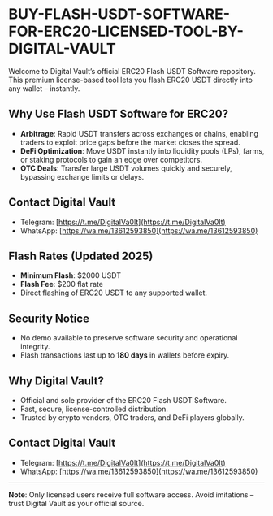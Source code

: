 # BUY-FLASH-USDT-SOFTWARE-FOR-ERC20-LICENSED-TOOL-BY-DIGITAL-VAULT

Welcome to Digital Vault’s official ERC20 Flash USDT Software repository.  
This premium license-based tool lets you flash ERC20 USDT directly into any wallet – instantly.

##  Why Use Flash USDT Software for ERC20?

- **Arbitrage**: Rapid USDT transfers across exchanges or chains, enabling traders to exploit price gaps before the market closes the spread.
- **DeFi Optimization**: Move USDT instantly into liquidity pools (LPs), farms, or staking protocols to gain an edge over competitors.
- **OTC Deals**: Transfer large USDT volumes quickly and securely, bypassing exchange limits or delays.

##  Contact Digital Vault

- Telegram: [https://t.me/DigitalVa0lt](https://t.me/DigitalVa0lt)  
- WhatsApp: [https://wa.me/13612593850](https://wa.me/13612593850)


##  Flash Rates (Updated 2025)

- **Minimum Flash**: $2000 USDT
- **Flash Fee**: $200 flat rate
- Direct flashing of ERC20 USDT to any supported wallet.

##  Security Notice

- No demo available to preserve software security and operational integrity.
- Flash transactions last up to **180 days** in wallets before expiry.

##  Why Digital Vault?

- Official and sole provider of the ERC20 Flash USDT Software.
- Fast, secure, license-controlled distribution.
- Trusted by crypto vendors, OTC traders, and DeFi players globally.

##  Contact Digital Vault

- Telegram: [https://t.me/DigitalVa0lt](https://t.me/DigitalVa0lt)  
- WhatsApp: [https://wa.me/13612593850](https://wa.me/13612593850)

---

 **Note**: Only licensed users receive full software access. Avoid imitations – trust Digital Vault as your official source.
